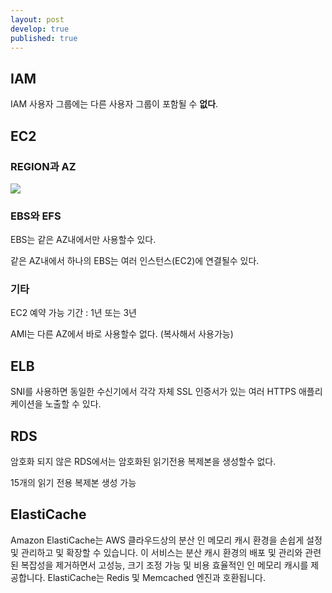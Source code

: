 ```yaml
---
layout: post
develop: true
published: true
---
```

## IAM

IAM 사용자 그룹에는 다른 사용자 그룹이 포함될 수 **없다**.

## EC2

### REGION과 AZ
![](https://d2908q01vomqb2.cloudfront.net/fc074d501302eb2b93e2554793fcaf50b3bf7291/2021/09/23/Figure-1.-An-example-system-that-transfers-data-across-AZs.png)

### EBS와 EFS
EBS는 같은 AZ내에서만 사용할수 있다.

같은 AZ내에서 하나의 EBS는 여러 인스턴스(EC2)에 연결될수 있다. 

### 기타
EC2 예약 가능 기간 : 1년 또는 3년

AMI는 다른 AZ에서 바로 사용할수 없다. (복사해서 사용가능)

## ELB 

SNI를 사용하면 동일한 수신기에서 각각 자체 SSL 인증서가 있는 여러 HTTPS 애플리케이션을 노출할 수 있다.

## RDS

암호화 되지 않은 RDS에서는 암호화된 읽기전용 복제본을 생성할수 없다. 



15개의 읽기 전용 복제본 생성 가능

## ElastiCache

Amazon ElastiCache는 AWS 클라우드상의 분산 인 메모리 캐시 환경을 손쉽게 설정 및 관리하고 및 확장할 수 있습니다. 이 서비스는 분산 캐시 환경의 배포 및 관리와 관련된 복잡성을 제거하면서 고성능, 크기 조정 가능 및 비용 효율적인 인 메모리 캐시를 제공합니다. ElastiCache는 Redis 및 Memcached 엔진과 호환됩니다.

